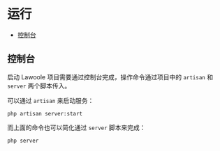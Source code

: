 # 运行

- [控制台](#console)

<a name="console"></a>
## 控制台

启动 Lawoole 项目需要通过控制台完成，操作命令通过项目中的 `artisan` 和 `server` 两个脚本传入。

可以通过 `artisan` 来启动服务：

```shell
php artisan server:start
```

而上面的命令也可以简化通过 `server` 脚本来完成：

```shell
php server
```

